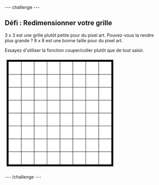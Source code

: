 --- challenge ---
## Défi : Redimensionner votre grille

3 x 3 est une grille plutôt petite pour du pixel art. Pouvez-vous la rendre plus grande ? 8 x 8 est une bonne taille pour du pixel art. 

Essayez d'utiliser la fonction couper/coller plutôt que de tout saisir. 

![screenshot](images/pixel-art-grid-8.png)

--- /challenge ---
